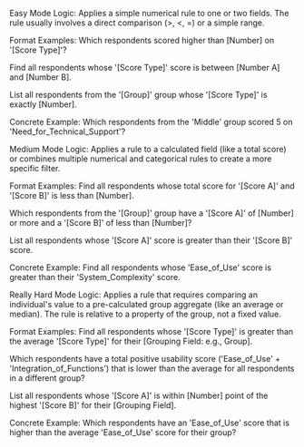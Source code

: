 Easy Mode
Logic: Applies a simple numerical rule to one or two fields. The rule usually involves a direct comparison (>, <, =) or a simple range.

Format Examples:
Which respondents scored higher than [Number] on '[Score Type]'?

Find all respondents whose '[Score Type]' score is between [Number A] and [Number B].

List all respondents from the '[Group]' group whose '[Score Type]' is exactly [Number].

Concrete Example:
Which respondents from the 'Middle' group scored 5 on 'Need_for_Technical_Support'?

Medium Mode
Logic: Applies a rule to a calculated field (like a total score) or combines multiple numerical and categorical rules to create a more specific filter.

Format Examples:
Find all respondents whose total score for '[Score A]' and '[Score B]' is less than [Number].

Which respondents from the '[Group]' group have a '[Score A]' of [Number] or more and a '[Score B]' of less than [Number]?

List all respondents whose '[Score A]' score is greater than their '[Score B]' score.

Concrete Example:
Find all respondents whose 'Ease_of_Use' score is greater than their 'System_Complexity' score.

Really Hard Mode
Logic: Applies a rule that requires comparing an individual's value to a pre-calculated group aggregate (like an average or median). The rule is relative to a property of the group, not a fixed value.

Format Examples:
Find all respondents whose '[Score Type]' is greater than the average '[Score Type]' for their [Grouping Field: e.g., Group].

Which respondents have a total positive usability score ('Ease_of_Use' + 'Integration_of_Functions') that is lower than the average for all respondents in a different group?

List all respondents whose '[Score A]' is within [Number] point of the highest '[Score B]' for their [Grouping Field].

Concrete Example:
Which respondents have an 'Ease_of_Use' score that is higher than the average 'Ease_of_Use' score for their group?